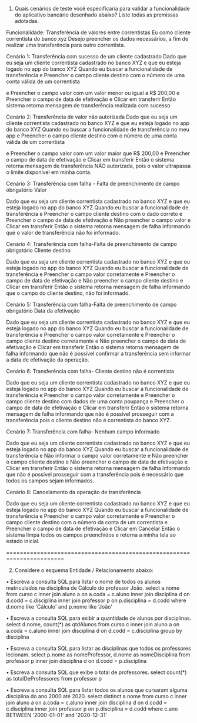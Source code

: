 1)	Quais cenários de teste você especificaria para validar a funcionalidade do aplicativo bancário desenhado abaixo? Liste todas as premissas adotadas.

Funcionalidade: Transferência de valores entre correntistas
Eu como cliente correntista do banco xyz
Desejo preencher os dados necessários, a fim de realizar uma transferência para outro correntista.

Cenário 1:  Transferência com sucesso de um cliente cadastrado
Dado que eu seja um cliente correntista cadastrado no banco XYZ
e que eu esteja logado no app do banco XYZ
Quando eu buscar a funcionalidade de transferência
e
Preencher o campo cliente destino com o número de uma conta válida de um correntista 

e 
Preencher o campo valor com um valor menor ou igual a R$ 200,00 
e
Preencher o campo de data de efetivação 
e
Clicar em transferir
Então sistema retorna mensagem de transferência realizada com sucesso

Cenário 2:  Transferência de valor não autorizada
Dado que eu seja um cliente correntista cadastrado no banco XYZ
e que eu esteja logado no app do banco XYZ
Quando eu buscar a funcionalidade de transferência no meu app
e
Preencher o campo cliente destino com o número de uma conta válida de um correntista 

e 
Preencher o campo valor com um valor maior que R$ 200,00 
e
Preencher o campo de data de efetivação
e
Clicar em transferir
Então o sistema retorna mensagem de transferência NÃO autorizada, pois o valor ultrapassa o limite disponível em minha conta.

Cenário 3:  Transferência com falha  - Falta de preenchimento de campo obrigatório Valor 

Dado que eu seja um cliente correntista cadastrado no banco XYZ
e que eu esteja logado no app do banco XYZ
Quando eu buscar a funcionalidade de transferência
e
Preencher o campo cliente destino com o dado correto
e 
Preencher o campo de data de efetivação
e
Não preencher o campo valor
e
Clicar em transferir
Então o sistema retorna mensagem de falha informando que o valor de transferência não foi informado.


Cenário 4:  Transferência com falha-Falta de preenchimento de campo obrigatório Cliente destino 

Dado que eu seja um cliente correntista cadastrado no banco XYZ
e que eu esteja logado no app do banco XYZ
Quando eu buscar a funcionalidade de transferência
e
Preencher o campo valor corretamente
e 
Preencher o campo de data de efetivação
e
Não preencher o campo cliente destino
e
Clicar em transferir
Então o sistema retorna mensagem de falha informando que o campo do cliente destino, não foi informado. 

Cenário 5:  Transferência com falha-Falta de preenchimento de campo obrigatório Data da efetivação

Dado que eu seja um cliente correntista cadastrado no banco XYZ
e que eu esteja logado no app do banco XYZ
Quando eu buscar a funcionalidade de transferência
e
Preencher o campo valor corretamente
e 
Preencher o campo cliente destino corretamente
e
Não preencher o campo de data de efetivação
e
Clicar em transferir
Então o sistema retorna mensagem de falha informando que não é possível confirmar a transferência sem informar a data de efetivação da operação.

Cenário 6:  Transferência com falha- Cliente destino não é correntista

Dado que eu seja um cliente correntista cadastrado no banco XYZ
e que eu esteja logado no app do banco XYZ
Quando eu buscar a funcionalidade de transferência
e
Preencher o campo valor corretamente
e 
Preencher o campo cliente destino com dados de uma conta poupança
e
Preencher o campo de data de efetivação
e
Clicar em transferir
Então o sistema retorna mensagem de falha informando que não é possível prosseguir com a transferência pois o cliente destino não é correntista do banco XYZ.



Cenário 7:  Transferência com falha- Nenhum campo informado

Dado que eu seja um cliente correntista cadastrado no banco XYZ
e que eu esteja logado no app do banco XYZ
Quando eu buscar a funcionalidade de transferência
e
Não informar o campo valor corretamente
e 
Não preencher o campo cliente destino 
e
Não preencher o campo de data de efetivação
e
Clicar em transferir
Então o sistema retorna mensagem de falha informando que não é possível prosseguir com a transferência pois é necessário que todos os campos sejam informados.



Cenário 8: Cancelamento da operação de transferência

Dado que eu seja um cliente correntista cadastrado no banco XYZ
e que eu esteja logado no app do banco XYZ
Quando eu buscar a funcionalidade de transferência
e
Preencher o campo valor corretamente
e 
Preencher o campo cliente destino com o número da conta de um correntista
e
Preencher o campo de data de efetivação
e
Clicar em Cancelar
Então o sistema limpa todos os campos preenchidos e retorna a minha tela ao estado inicial.


=======================================================================


 
2)	Considere o esquema Entidade / Relacionamento abaixo:

•	Escreva a consulta SQL para listar o nome de todos os alunos matriculados na   disciplina de Cálculo do professor João.
select 
    a.nome 
from curso c
    inner join aluno a on a.coda = c.aluno
    inner join disciplina d on d.codd = c.disciplina
    inner join professor p on p.disciplina = d.codd
where d.nome like 'Cálculo' and p.nome like 'João'

•	Escreva a consulta SQL para exibir a quantidade de alunos por disciplinas.
select 
    d.nome,
    count(*) as qtdAlunos
from curso c
    inner join aluno a on a.coda = c.aluno
    inner join disciplina d on d.codd = c.disciplina
group by disciplina

•	Escreva a consulta SQL para listar as disciplinas que todos os professores lecionam.
select 
    p.nome as nomeProfessor, d.nome as nomeDisciplina
from professor p
    inner join disciplina d on d.codd = p.disciplina

•	Escreva a consulta SQL que exibe o total de professores.
select count(*) as totalDeProfessores
from professor p

•	Escreva a consulta SQL para listar todos os alunos que cursaram alguma disciplina do ano 2000 até 2020.
select distinct
    a.nome 
from curso c
    inner join aluno a on a.coda = c.aluno
    inner join disciplina d on d.codd = c.disciplina
    inner join professor p on p.disciplina = d.codd
where c.ano BETWEEN '2000-01-01' and '2020-12-31'
